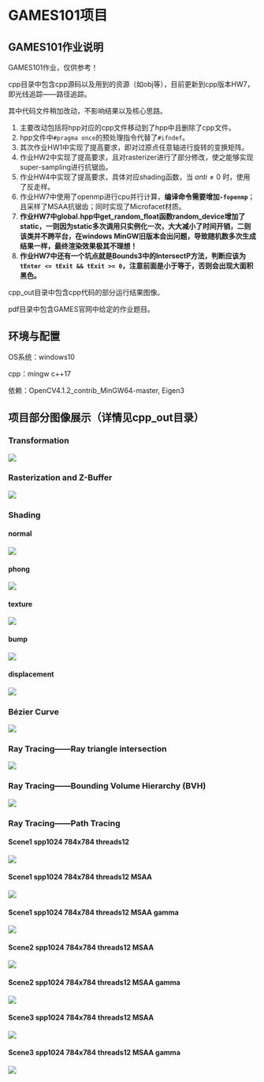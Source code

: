 # GAMES101项目

## GAMES101作业说明

GAMES101作业，仅供参考！

cpp目录中包含cpp源码以及用到的资源（如obj等），目前更新到cpp版本HW7，即光线追踪——路径追踪。

其中代码文件稍加改动，不影响结果以及核心思路。

1. 主要改动包括将hpp对应的cpp文件移动到了hpp中且删除了cpp文件。
2. hpp文件中```#pragma once```的预处理指令代替了```#ifndef```。
3. 其次作业HW1中实现了提高要求，即对过原点任意轴进行旋转的变换矩阵。
4. 作业HW2中实现了提高要求，且对rasterizer进行了部分修改，使之能够实现super-sampling进行抗锯齿。
5. 作业HW4中实现了提高要求，具体对应shading函数，当 $anti\ne{0}$ 时，使用了反走样。
6. 作业HW7中使用了openmp进行cpu并行计算，**编译命令需要增加```-fopenmp```**；且采样了MSAA抗锯齿；同时实现了Microfacet材质。
7. **作业HW7中global.hpp中get_random_float函数random_device增加了static，一则因为static多次调用只实例化一次，大大减小了时间开销，二则该类并不跨平台，在windows MinGW旧版本会出问题，导致随机数多次生成结果一样，最终渲染效果极其不理想！**
8. **作业HW7中还有一个坑点就是Bounds3中的IntersectP方法，判断应该为``tEnter <= tExit && tExit >= 0``，注意前面是小于等于，否则会出现大面积黑色。**

cpp_out目录中包含cpp代码的部分运行结果图像。

pdf目录中包含GAMES官网中给定的作业题目。

## 环境与配置

OS系统：windows10

cpp：mingw c++17

依赖：OpenCV4.1.2_contrib_MinGW64-master, Eigen3

## 项目部分图像展示（详情见cpp_out目录）

### Transformation

<img src="https://github.com/mofashaoye/GAMES101/blob/main/cpp_out/1/output.png" />

### Rasterization and Z-Buffer

<img src="https://github.com/mofashaoye/GAMES101/blob/main/cpp_out/2/output.png" />

### Shading

#### normal

<img src="https://github.com/mofashaoye/GAMES101/blob/main/cpp_out/3/normal.png" />

#### phong

<img src="https://github.com/mofashaoye/GAMES101/blob/main/cpp_out/3/phong.png" />

#### texture

<img src="https://github.com/mofashaoye/GAMES101/blob/main/cpp_out/3/texture.png" />

#### bump

<img src="https://github.com/mofashaoye/GAMES101/blob/main/cpp_out/3/bump.png" />

#### displacement

<img src="https://github.com/mofashaoye/GAMES101/blob/main/cpp_out/3/displacement.png" />

### Bézier Curve

<img src="https://github.com/mofashaoye/GAMES101/blob/main/cpp_out/4/my_bezier_curve.png" />

### Ray Tracing——Ray triangle intersection

<img src="https://github.com/mofashaoye/GAMES101/blob/main/cpp_out/5/binary.png" />

### Ray Tracing——Bounding Volume Hierarchy (BVH)

<img src="https://github.com/mofashaoye/GAMES101/blob/main/cpp_out/6/binary.png" />

### Ray Tracing——Path Tracing

#### Scene1 spp1024 784x784 threads12

<img src="https://github.com/mofashaoye/GAMES101/blob/main/cpp_out/7/scene1_784x784_spp1024_numw12.png" />

#### Scene1 spp1024 784x784 threads12 MSAA

<img src="https://github.com/mofashaoye/GAMES101/blob/main/cpp_out/7/scene1_784x784_spp1024_numw12_msaa.png" />

#### Scene1 spp1024 784x784 threads12 MSAA gamma

<img src="https://github.com/mofashaoye/GAMES101/blob/main/cpp_out/7/scene1_784x784_spp1024_numw12_msaa_gamma.png" />

#### Scene2 spp1024 784x784 threads12 MSAA

<img src="https://github.com/mofashaoye/GAMES101/blob/main/cpp_out/7/scene2_784x784_spp1024_numw12_msaa.png" />

#### Scene2 spp1024 784x784 threads12 MSAA gamma

<img src="https://github.com/mofashaoye/GAMES101/blob/main/cpp_out/7/scene2_784x784_spp1024_numw12_msaa_gamma.png" />


#### Scene3 spp1024 784x784 threads12 MSAA

<img src="https://github.com/mofashaoye/GAMES101/blob/main/cpp_out/7/scene3_784x784_spp1024_numw12_msaa.png" />

#### Scene3 spp1024 784x784 threads12 MSAA gamma

<img src="https://github.com/mofashaoye/GAMES101/blob/main/cpp_out/7/scene3_784x784_spp1024_numw12_msaa_gamma.png" />

